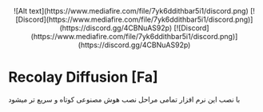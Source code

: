 <div align="center">
![Alt text](https://www.mediafire.com/file/7yk6ddithbar5i1/discord.png)
  [![Discord](https://www.mediafire.com/file/7yk6ddithbar5i1/discord.png)](https://discord.gg/4CBNuAS92p)
[![Discord](https://www.mediafire.com/file/7yk6ddithbar5i1/discord.png)](https://discord.gg/4CBNuAS92p)

</div>

# Recolay Diffusion [Fa]
با نصب این نرم افزار تمامی مراحل نصب هوش مصنوعی کوتاه و سریع تر میشود 
